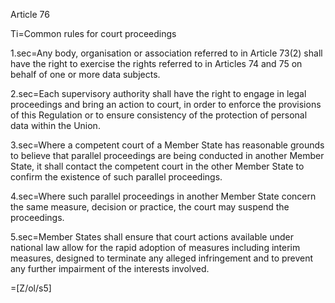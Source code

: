 Article 76

Ti=Common rules for court proceedings

1.sec=Any body, organisation or association referred to in Article 73(2) shall have the right to exercise the rights referred to in Articles 74 and 75 on behalf of one or more data subjects.

2.sec=Each supervisory authority shall have the right to engage in legal proceedings and bring an action to court, in order to enforce the provisions of this Regulation or to ensure consistency of the protection of personal data within the Union.

3.sec=Where a competent court of a Member State has reasonable grounds to believe that parallel proceedings are being conducted in another Member State, it shall contact the competent court in the other Member State to confirm the existence of such parallel proceedings.

4.sec=Where such parallel proceedings in another Member State concern the same measure, decision or practice, the court may suspend the proceedings.

5.sec=Member States shall ensure that court actions available under national law allow for the rapid adoption of measures including interim measures, designed to terminate any alleged infringement and to prevent any further impairment of the interests involved.

=[Z/ol/s5]
